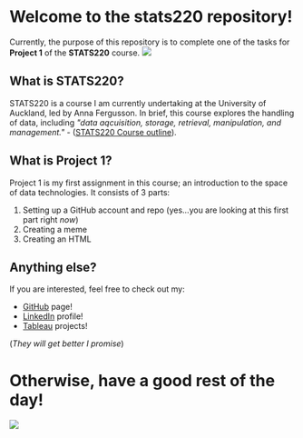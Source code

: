 # Welcome to the stats220 repository!
Currently, the purpose of this repository is to complete one of the tasks for **Project 1** of the **STATS220** course.
![](https://media4.giphy.com/media/v1.Y2lkPTc5MGI3NjExdmxuanVoamM5dXFnMGNzamE4empiNTY1Z3A5cXByZ3pldzdtam1hbCZlcD12MV9pbnRlcm5hbF9naWZfYnlfaWQmY3Q9Zw/Wj7lNjMNDxSmc/giphy.gif)

## What is STATS220?
STATS220 is a course I am currently undertaking at the University of Auckland, led by Anna Fergusson. In brief, this course explores the handling of data, including _"data aqcuisition, storage, retrieval, manipulation, and management."_ - ([STATS220 Course outline](https://courseoutline.auckland.ac.nz/dco/course/STATS/220/1213)).


## What is Project 1?
Project 1 is my first assignment in this course; an introduction to the space of data technologies. It consists of 3 parts:
1. Setting up a GitHub account and repo (yes...you are looking at this first part right _now_)
2. Creating a meme
3. Creating an HTML

## Anything else?
If you are interested, feel free to check out my:
* [GitHub](https://github.com/angheliefu) page! 
* [LinkedIn](https://www.linkedin.com/in/anghelina-furman-b7bb15272/) profile!
* [Tableau](https://public.tableau.com/app/profile/anghelina.furman/vizzes) projects!

(*They will get better I promise*)
# Otherwise, have a good rest of the day!
![](https://media2.giphy.com/media/v1.Y2lkPTc5MGI3NjExOHRiMTAxNWV6bTkyMmVvb3liM3lsYzM0bGo0ZWdmcHh0emxjeXM3byZlcD12MV9pbnRlcm5hbF9naWZfYnlfaWQmY3Q9cw/3cwLpdCalQrML78gbe/giphy.gif)



